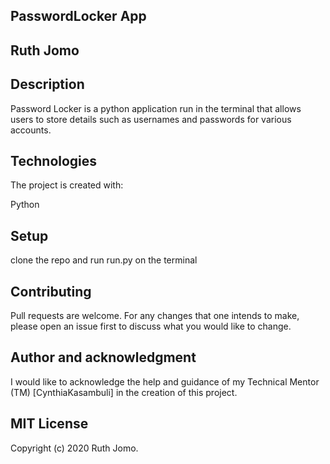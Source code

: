 ## PasswordLocker App
## Ruth Jomo

## Description
Password Locker is a python application run in the terminal that allows users to store details such as usernames and passwords for various accounts.

## Technologies
The project is created with:

 Python
## Setup
clone the repo and run run.py on the terminal

## Contributing
Pull requests are welcome. For any changes that one intends to make, please open an issue first to discuss what you would like to change.

## Author and acknowledgment
I would like to acknowledge the help and guidance of my Technical Mentor (TM) [CynthiaKasambuli] in the creation of this project.

## MIT License
Copyright (c) 2020 Ruth Jomo.
